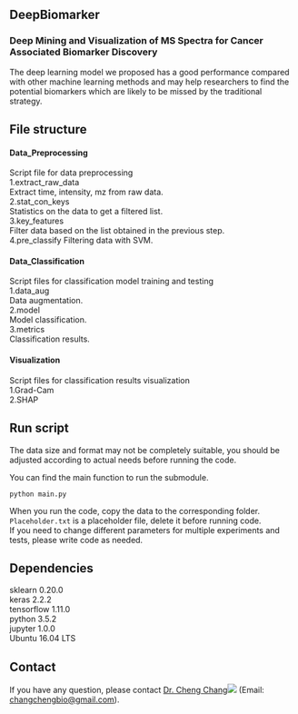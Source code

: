 ## DeepBiomarker
### Deep Mining and Visualization of MS Spectra for Cancer Associated Biomarker Discovery  
The deep learning model we proposed has a good performance compared with other machine learning methods and may help researchers to find the potential biomarkers which are likely to be missed by the traditional strategy.
## File structure
#### Data_Preprocessing
Script file for data preprocessing  
1.extract_raw_data  
Extract time, intensity, mz from raw data.  
2.stat_con_keys  
Statistics on the data to get a filtered list.  
3.key_features  
Filter data based on the list obtained in the previous step.  
4.pre_classify
Filtering data with SVM.
#### Data_Classification
Script files for classification model training and testing  
1.data_aug  
Data augmentation.  
2.model  
Model classification.  
3.metrics  
Classification results.
#### Visualization
Script files for classification results visualization  
1.Grad-Cam  
2.SHAP
## Run script
The data size and format may not be completely suitable, you should be adjusted according to actual needs before running the code.

You can find the main function to run the submodule.
```
python main.py
```
When you run the code, copy the data to the corresponding folder.
`Placeholder.txt` is a placeholder file, delete it before running code.  
If you need to change different parameters for multiple experiments and tests, please write code as needed.
## Dependencies
sklearn 0.20.0  
keras 2.2.2  
tensorflow 1.11.0  
python 3.5.2  
jupyter 1.0.0  
Ubuntu 16.04 LTS
##  Contact

  If you have any question, please contact [Dr. Cheng Chang](https://orcid.org/0000-0002-0361-2438)![](https://orcid.org/sites/default/files/images/orcid_16x16.png)
(Email: [changchengbio@gmail.com](mailto:changchengbio@gmail.com)).
